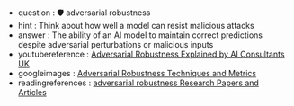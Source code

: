 - question : 🛡️ adversarial robustness
- hint : Think about how well a model can resist malicious attacks
- answer : The ability of an AI model to maintain correct predictions despite adversarial perturbations or malicious inputs
- youtubereference : <a href="https://www.youtube.com/watch?v=r-3rT-nI6sI" target="_blank">Adversarial Robustness Explained by AI Consultants UK</a>
- googleimages : <a href="https://www.google.com/search?q=adversarial+robustness+AI+model+defense&tbm=isch" target="_blank">Adversarial Robustness Techniques and Metrics</a>
- readingreferences : <a href="https://www.google.com/search?q=adversarial robustness+AI+security+research+papers" target="_blank">adversarial robustness Research Papers and Articles</a>
